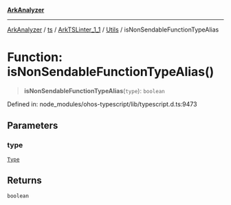 [**ArkAnalyzer**](../../../../../../../../README.md)

***

[ArkAnalyzer](../../../../../../../../globals.md) / [ts](../../../../../README.md) / [ArkTSLinter\_1\_1](../../../README.md) / [Utils](../README.md) / isNonSendableFunctionTypeAlias

# Function: isNonSendableFunctionTypeAlias()

> **isNonSendableFunctionTypeAlias**(`type`): `boolean`

Defined in: node\_modules/ohos-typescript/lib/typescript.d.ts:9473

## Parameters

### type

[`Type`](../../../../../interfaces/Type.md)

## Returns

`boolean`
